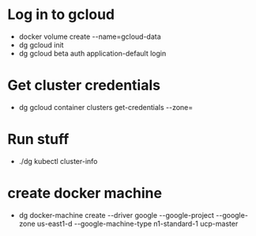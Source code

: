 # Log in to gcloud
- docker volume create --name=gcloud-data
- dg gcloud init
- dg gcloud beta auth application-default login

# Get cluster credentials
- dg gcloud container clusters get-credentials <cluster-name> --zone=<zone>

# Run stuff
- ./dg kubectl cluster-info

# create docker machine
- dg docker-machine create --driver google --google-project <project-id> --google-zone us-east1-d --google-machine-type n1-standard-1 ucp-master

